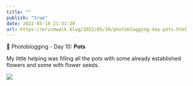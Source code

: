 ```yaml
---
title: ""
publish: "true"
date: 2022-05-10 21:31:29
url: https://ericmwalk.blog/2022/05/10/photoblogging-day-pots.html
---
```


📸 Photoblogging - Day 10: **Pots**

My little helping was filling all the pots with some already established flowers and some with flower seeds.

![](https://ericmwalk.blog/uploads/2022/53bbbdecdf.jpg)
